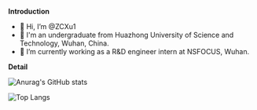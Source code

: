 **Introduction**

- 👋 Hi, I’m @ZCXu1
- 👀 I'm an undergraduate from Huazhong University of Science and Technology, Wuhan, China.
- 🌱 I’m currently working as a R&D engineer intern at NSFOCUS, Wuhan.

**Detail**

![Anurag's GitHub stats](https://github-readme-stats.vercel.app/api?username=ZCXu1)

![Top Langs](https://github-readme-stats.vercel.app/api/top-langs/?username=ZCXu1)

